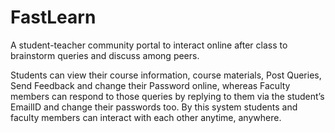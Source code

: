 # FastLearn
A student-teacher community portal to interact online after class to brainstorm queries and discuss among peers.

Students can view their course information, course materials, Post Queries, Send Feedback and change their Password online, 
whereas Faculty members can respond to those queries by replying to them via the student’s EmailID and change their passwords too. 
By this system students and faculty members can interact with each other anytime, anywhere.  
